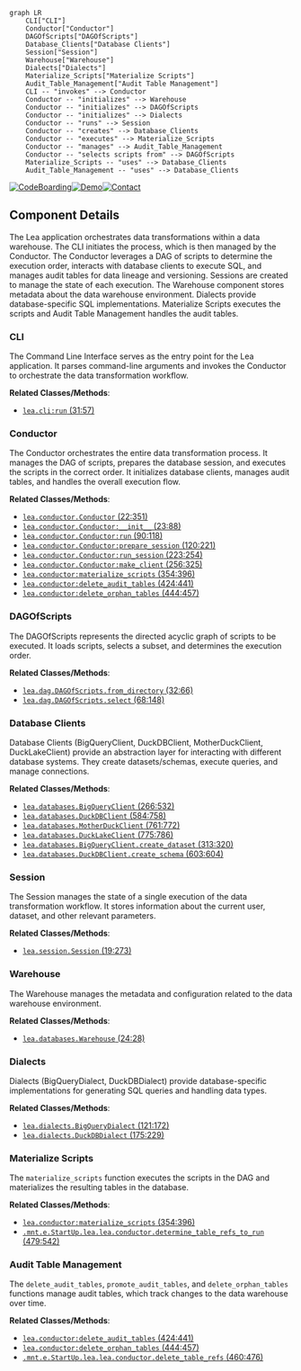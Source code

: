 ```mermaid
graph LR
    CLI["CLI"]
    Conductor["Conductor"]
    DAGOfScripts["DAGOfScripts"]
    Database_Clients["Database Clients"]
    Session["Session"]
    Warehouse["Warehouse"]
    Dialects["Dialects"]
    Materialize_Scripts["Materialize Scripts"]
    Audit_Table_Management["Audit Table Management"]
    CLI -- "invokes" --> Conductor
    Conductor -- "initializes" --> Warehouse
    Conductor -- "initializes" --> DAGOfScripts
    Conductor -- "initializes" --> Dialects
    Conductor -- "runs" --> Session
    Conductor -- "creates" --> Database_Clients
    Conductor -- "executes" --> Materialize_Scripts
    Conductor -- "manages" --> Audit_Table_Management
    Conductor -- "selects scripts from" --> DAGOfScripts
    Materialize_Scripts -- "uses" --> Database_Clients
    Audit_Table_Management -- "uses" --> Database_Clients
```
[![CodeBoarding](https://img.shields.io/badge/Generated%20by-CodeBoarding-9cf?style=flat-square)](https://github.com/CodeBoarding/CodeBoarding)[![Demo](https://img.shields.io/badge/Try%20our-Demo-blue?style=flat-square)](https://www.codeboarding.org/demo)[![Contact](https://img.shields.io/badge/Contact%20us%20-%20codeboarding@gmail.com-lightgrey?style=flat-square)](mailto:codeboarding@gmail.com)

## Component Details

The Lea application orchestrates data transformations within a data warehouse. The CLI initiates the process, which is then managed by the Conductor. The Conductor leverages a DAG of scripts to determine the execution order, interacts with database clients to execute SQL, and manages audit tables for data lineage and versioning. Sessions are created to manage the state of each execution. The Warehouse component stores metadata about the data warehouse environment. Dialects provide database-specific SQL implementations. Materialize Scripts executes the scripts and Audit Table Management handles the audit tables.

### CLI
The Command Line Interface serves as the entry point for the Lea application. It parses command-line arguments and invokes the Conductor to orchestrate the data transformation workflow.


**Related Classes/Methods**:

- <a href="https://github.com/carbonfact/lea/blob/master/lea/cli.py#L31-L57" target="_blank" rel="noopener noreferrer">`lea.cli:run` (31:57)</a>


### Conductor
The Conductor orchestrates the entire data transformation process. It manages the DAG of scripts, prepares the database session, and executes the scripts in the correct order. It initializes database clients, manages audit tables, and handles the overall execution flow.


**Related Classes/Methods**:

- <a href="https://github.com/carbonfact/lea/blob/master/lea/conductor.py#L22-L351" target="_blank" rel="noopener noreferrer">`lea.conductor.Conductor` (22:351)</a>
- <a href="https://github.com/carbonfact/lea/blob/master/lea/conductor.py#L23-L88" target="_blank" rel="noopener noreferrer">`lea.conductor.Conductor:__init__` (23:88)</a>
- <a href="https://github.com/carbonfact/lea/blob/master/lea/conductor.py#L90-L118" target="_blank" rel="noopener noreferrer">`lea.conductor.Conductor:run` (90:118)</a>
- <a href="https://github.com/carbonfact/lea/blob/master/lea/conductor.py#L120-L221" target="_blank" rel="noopener noreferrer">`lea.conductor.Conductor:prepare_session` (120:221)</a>
- <a href="https://github.com/carbonfact/lea/blob/master/lea/conductor.py#L223-L254" target="_blank" rel="noopener noreferrer">`lea.conductor.Conductor:run_session` (223:254)</a>
- <a href="https://github.com/carbonfact/lea/blob/master/lea/conductor.py#L256-L325" target="_blank" rel="noopener noreferrer">`lea.conductor.Conductor:make_client` (256:325)</a>
- <a href="https://github.com/carbonfact/lea/blob/master/lea/conductor.py#L354-L396" target="_blank" rel="noopener noreferrer">`lea.conductor:materialize_scripts` (354:396)</a>
- <a href="https://github.com/carbonfact/lea/blob/master/lea/conductor.py#L424-L441" target="_blank" rel="noopener noreferrer">`lea.conductor:delete_audit_tables` (424:441)</a>
- <a href="https://github.com/carbonfact/lea/blob/master/lea/conductor.py#L444-L457" target="_blank" rel="noopener noreferrer">`lea.conductor:delete_orphan_tables` (444:457)</a>


### DAGOfScripts
The DAGOfScripts represents the directed acyclic graph of scripts to be executed. It loads scripts, selects a subset, and determines the execution order.


**Related Classes/Methods**:

- <a href="https://github.com/carbonfact/lea/blob/master/lea/dag.py#L32-L66" target="_blank" rel="noopener noreferrer">`lea.dag.DAGOfScripts.from_directory` (32:66)</a>
- <a href="https://github.com/carbonfact/lea/blob/master/lea/dag.py#L68-L148" target="_blank" rel="noopener noreferrer">`lea.dag.DAGOfScripts.select` (68:148)</a>


### Database Clients
Database Clients (BigQueryClient, DuckDBClient, MotherDuckClient, DuckLakeClient) provide an abstraction layer for interacting with different database systems. They create datasets/schemas, execute queries, and manage connections.


**Related Classes/Methods**:

- <a href="https://github.com/carbonfact/lea/blob/master/lea/databases.py#L266-L532" target="_blank" rel="noopener noreferrer">`lea.databases.BigQueryClient` (266:532)</a>
- <a href="https://github.com/carbonfact/lea/blob/master/lea/databases.py#L584-L758" target="_blank" rel="noopener noreferrer">`lea.databases.DuckDBClient` (584:758)</a>
- <a href="https://github.com/carbonfact/lea/blob/master/lea/databases.py#L761-L772" target="_blank" rel="noopener noreferrer">`lea.databases.MotherDuckClient` (761:772)</a>
- <a href="https://github.com/carbonfact/lea/blob/master/lea/databases.py#L775-L786" target="_blank" rel="noopener noreferrer">`lea.databases.DuckLakeClient` (775:786)</a>
- <a href="https://github.com/carbonfact/lea/blob/master/lea/databases.py#L313-L320" target="_blank" rel="noopener noreferrer">`lea.databases.BigQueryClient.create_dataset` (313:320)</a>
- <a href="https://github.com/carbonfact/lea/blob/master/lea/databases.py#L603-L604" target="_blank" rel="noopener noreferrer">`lea.databases.DuckDBClient.create_schema` (603:604)</a>


### Session
The Session manages the state of a single execution of the data transformation workflow. It stores information about the current user, dataset, and other relevant parameters.


**Related Classes/Methods**:

- <a href="https://github.com/carbonfact/lea/blob/master/lea/session.py#L19-L273" target="_blank" rel="noopener noreferrer">`lea.session.Session` (19:273)</a>


### Warehouse
The Warehouse manages the metadata and configuration related to the data warehouse environment.


**Related Classes/Methods**:

- <a href="https://github.com/carbonfact/lea/blob/master/lea/databases.py#L24-L28" target="_blank" rel="noopener noreferrer">`lea.databases.Warehouse` (24:28)</a>


### Dialects
Dialects (BigQueryDialect, DuckDBDialect) provide database-specific implementations for generating SQL queries and handling data types.


**Related Classes/Methods**:

- <a href="https://github.com/carbonfact/lea/blob/master/lea/dialects.py#L121-L172" target="_blank" rel="noopener noreferrer">`lea.dialects.BigQueryDialect` (121:172)</a>
- <a href="https://github.com/carbonfact/lea/blob/master/lea/dialects.py#L175-L229" target="_blank" rel="noopener noreferrer">`lea.dialects.DuckDBDialect` (175:229)</a>


### Materialize Scripts
The `materialize_scripts` function executes the scripts in the DAG and materializes the resulting tables in the database.


**Related Classes/Methods**:

- <a href="https://github.com/carbonfact/lea/blob/master/lea/conductor.py#L354-L396" target="_blank" rel="noopener noreferrer">`lea.conductor:materialize_scripts` (354:396)</a>
- <a href="https://github.com/carbonfact/lea/blob/master/lea/conductor.py#L479-L542" target="_blank" rel="noopener noreferrer">`.mnt.e.StartUp.lea.lea.conductor.determine_table_refs_to_run` (479:542)</a>


### Audit Table Management
The `delete_audit_tables`, `promote_audit_tables`, and `delete_orphan_tables` functions manage audit tables, which track changes to the data warehouse over time.


**Related Classes/Methods**:

- <a href="https://github.com/carbonfact/lea/blob/master/lea/conductor.py#L424-L441" target="_blank" rel="noopener noreferrer">`lea.conductor:delete_audit_tables` (424:441)</a>
- <a href="https://github.com/carbonfact/lea/blob/master/lea/conductor.py#L444-L457" target="_blank" rel="noopener noreferrer">`lea.conductor:delete_orphan_tables` (444:457)</a>
- <a href="https://github.com/carbonfact/lea/blob/master/lea/conductor.py#L460-L476" target="_blank" rel="noopener noreferrer">`.mnt.e.StartUp.lea.lea.conductor.delete_table_refs` (460:476)</a>